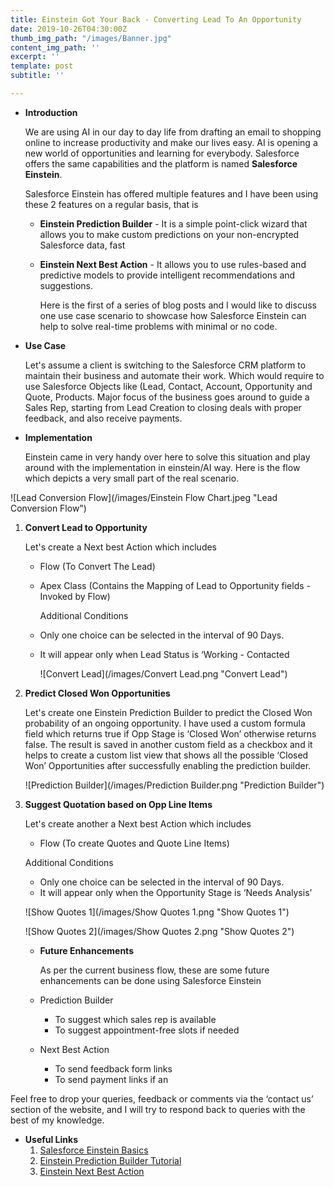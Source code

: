 ```yaml
---
title: Einstein Got Your Back - Converting Lead To An Opportunity
date: 2019-10-26T04:30:00Z
thumb_img_path: "/images/Banner.jpg"
content_img_path: ''
excerpt: ''
template: post
subtitle: ''

---
```

* **Introduction**

  We are using AI in our day to day life from drafting an email to shopping online to increase productivity and make our lives easy. AI is opening a new world of opportunities and learning for everybody. Salesforce offers the same capabilities and the platform is named **Salesforce Einstein**.

  Salesforce Einstein has offered multiple features and I have been using these 2 features on a regular basis, that is
  * **Einstein Prediction Builder** - It is a simple point-click wizard that allows you to make custom predictions on your non-encrypted Salesforce data, fast
  * **Einstein Next Best Action** - It allows you to use rules-based and predictive models to provide intelligent recommendations and suggestions.

    Here is the first of a series of blog posts and I would like to discuss one use case scenario to showcase how Salesforce Einstein can help to solve real-time problems with minimal or no code.
* **Use Case**

  Let's assume a client is switching to the Salesforce CRM platform to maintain their business and automate their work. Which would require to use Salesforce Objects like (Lead, Contact, Account, Opportunity and Quote, Products. Major focus of the business goes around to guide a Sales Rep, starting from Lead Creation to closing deals with proper feedback, and also receive payments.
* **Implementation**

  Einstein came in very handy over here to solve this situation and play around with the implementation in einstein/AI way. Here is the flow which depicts a very small part of the real scenario.

![Lead Conversion Flow](/images/Einstein Flow Chart.jpeg "Lead Conversion Flow")

1. **Convert Lead to Opportunity**

   Let's create a Next best Action which includes
   * Flow (To Convert The Lead)
   * Apex Class (Contains the Mapping of Lead to Opportunity fields - Invoked by Flow)

     Additional Conditions
   * Only one choice can be selected in the interval of 90 Days.
   * It will appear only when Lead Status is ‘Working - Contacted

     ![Convert Lead](/images/Convert Lead.png "Convert Lead")
2. **Predict Closed Won Opportunities**

   Let's create one Einstein Prediction Builder to predict the Closed Won probability of an ongoing opportunity. I have used a custom formula field which returns true if Opp Stage is ‘Closed Won’ otherwise returns false. The result is saved in another custom field as a checkbox and it helps to create a custom list view that shows all the possible ‘Closed Won’ Opportunities after successfully enabling the prediction builder.

   ![Prediction Builder](/images/Prediction Builder.png "Prediction Builder")
3. **Suggest Quotation based on Opp Line Items**

   Let's create another a Next best Action which includes
   * Flow (To create Quotes and Quote Line Items)

   Additional Conditions
   * Only one choice can be selected in the interval of 90 Days.
   * It will appear only when the Opportunity Stage is ‘Needs Analysis’

   ![Show Quotes 1](/images/Show Quotes 1.png "Show Quotes 1")

   ![Show Quotes 2](/images/Show Quotes 2.png "Show Quotes 2")
   * **Future Enhancements**

     As per the current business flow, these are some future enhancements can be done using Salesforce Einstein
   * Prediction Builder
     * To suggest which sales rep is available
     * To suggest appointment-free slots if needed
   * Next Best Action
     * To send feedback form links
     * To send payment links if an

Feel free to drop your queries, feedback or comments via the ‘contact us’ section of the website, and I will try to respond back to queries with the best of my knowledge.

* **Useful Links**
  1. [Salesforce Einstein Basics](https://trailhead.salesforce.com/en/content/learn/modules/get_smart_einstein_feat "Salesforce Einstein Basics")
  2. [Einstein Prediction Builder Tutorial](https://trailhead.salesforce.com/en/content/learn/modules/einstein-prediction-builder "Einstein Prediction Builder Tutorial")
  3. [Einstein Next Best Action](https://trailhead.salesforce.com/en/content/learn/modules/einstein-next-best-action "Einstein Next Best Action")